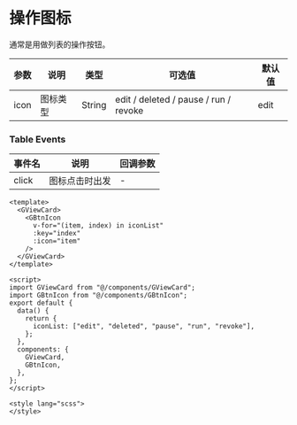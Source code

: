 # 操作图标
通常是用做列表的操作按钮。

| 参数 | 说明     | 类型   | 可选值                                | 默认值 |
| ---- | -------- | ------ | ------------------------------------- | ------ |
| icon | 图标类型 | String | edit / deleted / pause / run / revoke | edit   |


### Table Events
| 事件名 | 说明           | 回调参数 |
| ------ | -------------- | -------- |
| click  | 图标点击时出发 | -        |


```js:no-line-numbers
<template>
  <GViewCard>
    <GBtnIcon
      v-for="(item, index) in iconList"
      :key="index"
      :icon="item"
    />
  </GViewCard>
</template>

<script>
import GViewCard from "@/components/GViewCard";
import GBtnIcon from "@/components/GBtnIcon";
export default {
  data() {
    return {
      iconList: ["edit", "deleted", "pause", "run", "revoke"],
    };
  },
  components: {
    GViewCard,
    GBtnIcon,
  },
};
</script>

<style lang="scss">
</style>
```